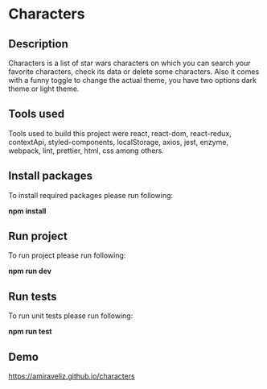 # Characters

## Description

Characters is a list of star wars characters on which you can search your favorite characters, check its data or delete some characters. Also it comes with a funny toggle to change the actual theme, you have two options dark theme or light theme.

## Tools used

Tools used to build this project were react, react-dom, react-redux, contextApi, styled-components, localStorage, axios, jest, enzyme, webpack, lint, prettier, html, css among others.

## Install packages

To install required packages please run following:

**npm install**

## Run project

To run project please run following:

**npm run dev**

## Run tests

To run unit tests please run following:

**npm run test**

## Demo

https://amiraveliz.github.io/characters
